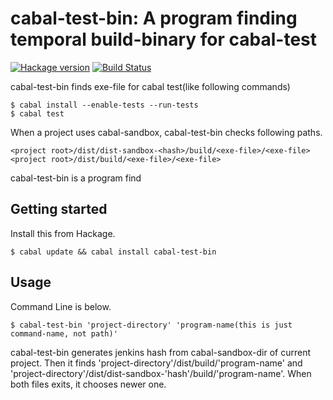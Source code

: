 # cabal-test-bin: A program finding temporal build-binary for cabal-test

[![Hackage version](https://img.shields.io/hackage/v/cabal-test-bin.svg?style=flat)](https://hackage.haskell.org/package/cabal-test-bin)  [![Build Status](https://travis-ci.org/junjihashimoto/cabal-test-bin.png?branch=master)](https://travis-ci.org/junjihashimoto/cabal-test-bin)


cabal-test-bin finds exe-file for cabal test(like following commands)

```
$ cabal install --enable-tests --run-tests
$ cabal test
```

When a project uses cabal-sandbox, cabal-test-bin checks following paths.

```
<project root>/dist/dist-sandbox-<hash>/build/<exe-file>/<exe-file> 
<project root>/dist/build/<exe-file>/<exe-file>
```

cabal-test-bin is a program find 

## Getting started

Install this from Hackage.

```
$ cabal update && cabal install cabal-test-bin
```

## Usage

Command Line is below.

```
$ cabal-test-bin 'project-directory' 'program-name(this is just command-name, not path)'
```

cabal-test-bin generates jenkins hash from cabal-sandbox-dir of current project.
Then it finds 'project-directory'/dist/build/'program-name' and 'project-directory'/dist/dist-sandbox-'hash'/build/'program-name'.
When both files exits, it chooses newer one.
